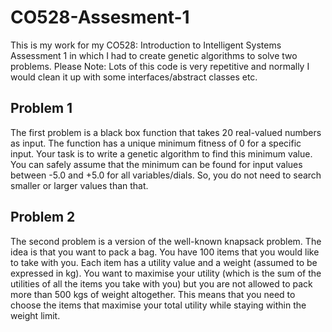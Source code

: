 # CO528-Assesment-1
This is my work for my CO528: Introduction to Intelligent Systems Assessment 1 in which I had to create genetic algorithms to solve two problems. 
Please Note: Lots of this code is very repetitive and normally I would clean it up with some interfaces/abstract classes etc.

## Problem 1
The first problem is a black box function that takes 20 real-valued numbers as input. The function has a unique minimum fitness of 0 for a specific input. Your task is to write a genetic algorithm to find this minimum value. You can safely assume that the minimum can be found for input values between -5.0 and +5.0 for all variables/dials. So, you do not need to search smaller or larger values than that.

## Problem 2
The second problem is a version of the well-known knapsack problem. The idea is that you want to pack a bag. You have 100 items that you would like to take with you. Each item has a utility value and a weight (assumed to be expressed in kg). You want to maximise your utility (which is the sum of the utilities of all the items you take with you) but you are not allowed to pack more than 500 kgs of weight altogether. This means that you need to choose the items that maximise your total utility while staying within the weight limit.
